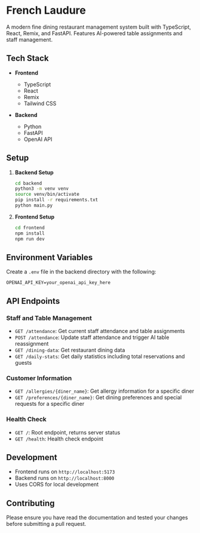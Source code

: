 # French Laudure

A modern fine dining restaurant management system built with TypeScript, React, Remix, and FastAPI. Features AI-powered table assignments and staff management.

## Tech Stack

- **Frontend**
  - TypeScript
  - React
  - Remix
  - Tailwind CSS

- **Backend**
  - Python
  - FastAPI
  - OpenAI API

## Setup

1. **Backend Setup**
   ```bash
   cd backend
   python3 -m venv venv
   source venv/bin/activate
   pip install -r requirements.txt
   python main.py
   ```

2. **Frontend Setup**
   ```bash
   cd frontend
   npm install
   npm run dev
   ```

## Environment Variables

Create a `.env` file in the backend directory with the following:

```env
OPENAI_API_KEY=your_openai_api_key_here
```

## API Endpoints

### Staff and Table Management
- `GET /attendance`: Get current staff attendance and table assignments
- `POST /attendance`: Update staff attendance and trigger AI table reassignment
- `GET /dining-data`: Get restaurant dining data
- `GET /daily-stats`: Get daily statistics including total reservations and guests

### Customer Information
- `GET /allergies/{diner_name}`: Get allergy information for a specific diner
- `GET /preferences/{diner_name}`: Get dining preferences and special requests for a specific diner

### Health Check
- `GET /`: Root endpoint, returns server status
- `GET /health`: Health check endpoint

## Development

- Frontend runs on `http://localhost:5173`
- Backend runs on `http://localhost:8000`
- Uses CORS for local development

## Contributing

Please ensure you have read the documentation and tested your changes before submitting a pull request.
